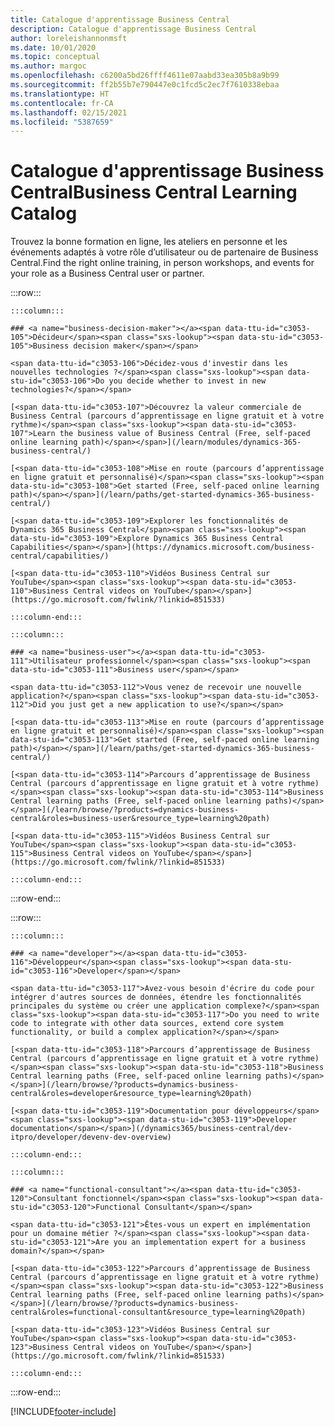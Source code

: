 ```yaml
---
title: Catalogue d'apprentissage Business Central
description: Catalogue d'apprentissage Business Central
author: loreleishannonmsft
ms.date: 10/01/2020
ms.topic: conceptual
ms.author: margoc
ms.openlocfilehash: c6200a5bd26ffff4611e07aabd33ea305b8a9b99
ms.sourcegitcommit: ff2b55b7e790447e0c1fcd5c2ec7f7610338ebaa
ms.translationtype: HT
ms.contentlocale: fr-CA
ms.lasthandoff: 02/15/2021
ms.locfileid: "5387659"
---
```

# <a name="business-central-learning-catalog"></a><span data-ttu-id="c3053-103">Catalogue d'apprentissage Business Central</span><span class="sxs-lookup"><span data-stu-id="c3053-103">Business Central Learning Catalog</span></span>

<span data-ttu-id="c3053-104">Trouvez la bonne formation en ligne, les ateliers en personne et les événements adaptés à votre rôle d’utilisateur ou de partenaire de Business Central.</span><span class="sxs-lookup"><span data-stu-id="c3053-104">Find the right online training, in person workshops, and events for your role as a Business Central user or partner.</span></span>

:::row:::

    :::column:::

    ### <a name="business-decision-maker"></a><span data-ttu-id="c3053-105">Décideur</span><span class="sxs-lookup"><span data-stu-id="c3053-105">Business decision maker</span></span>

    <span data-ttu-id="c3053-106">Décidez-vous d'investir dans les nouvelles technologies ?</span><span class="sxs-lookup"><span data-stu-id="c3053-106">Do you decide whether to invest in new technologies?</span></span> 

    [<span data-ttu-id="c3053-107">Découvrez la valeur commerciale de Business Central (parcours d’apprentissage en ligne gratuit et à votre rythme)</span><span class="sxs-lookup"><span data-stu-id="c3053-107">Learn the business value of Business Central (Free, self-paced online learning path)</span></span>](/learn/modules/dynamics-365-business-central/)

    [<span data-ttu-id="c3053-108">Mise en route (parcours d’apprentissage en ligne gratuit et personnalisé)</span><span class="sxs-lookup"><span data-stu-id="c3053-108">Get started (Free, self-paced online learning path)</span></span>](/learn/paths/get-started-dynamics-365-business-central/)

    [<span data-ttu-id="c3053-109">Explorer les fonctionnalités de Dynamics 365 Business Central</span><span class="sxs-lookup"><span data-stu-id="c3053-109">Explore Dynamics 365 Business Central Capabilities</span></span>](https://dynamics.microsoft.com/business-central/capabilities/)

    [<span data-ttu-id="c3053-110">Vidéos Business Central sur YouTube</span><span class="sxs-lookup"><span data-stu-id="c3053-110">Business Central videos on YouTube</span></span>](https://go.microsoft.com/fwlink/?linkid=851533)

    :::column-end:::

    :::column:::

    ### <a name="business-user"></a><span data-ttu-id="c3053-111">Utilisateur professionnel</span><span class="sxs-lookup"><span data-stu-id="c3053-111">Business user</span></span>

    <span data-ttu-id="c3053-112">Vous venez de recevoir une nouvelle application?</span><span class="sxs-lookup"><span data-stu-id="c3053-112">Did you just get a new application to use?</span></span> 

    [<span data-ttu-id="c3053-113">Mise en route (parcours d’apprentissage en ligne gratuit et personnalisé)</span><span class="sxs-lookup"><span data-stu-id="c3053-113">Get started (Free, self-paced online learning path)</span></span>](/learn/paths/get-started-dynamics-365-business-central/)

    [<span data-ttu-id="c3053-114">Parcours d’apprentissage de Business Central (parcours d’apprentissage en ligne gratuit et à votre rythme)</span><span class="sxs-lookup"><span data-stu-id="c3053-114">Business Central learning paths (Free, self-paced online learning paths)</span></span>](/learn/browse/?products=dynamics-business-central&roles=business-user&resource_type=learning%20path)

    [<span data-ttu-id="c3053-115">Vidéos Business Central sur YouTube</span><span class="sxs-lookup"><span data-stu-id="c3053-115">Business Central videos on YouTube</span></span>](https://go.microsoft.com/fwlink/?linkid=851533)

    :::column-end:::

:::row-end:::

:::row:::

    :::column:::

    ### <a name="developer"></a><span data-ttu-id="c3053-116">Développeur</span><span class="sxs-lookup"><span data-stu-id="c3053-116">Developer</span></span>

    <span data-ttu-id="c3053-117">Avez-vous besoin d'écrire du code pour intégrer d'autres sources de données, étendre les fonctionnalités principales du système ou créer une application complexe?</span><span class="sxs-lookup"><span data-stu-id="c3053-117">Do you need to write code to integrate with other data sources, extend core system functionality, or build a complex application?</span></span>

    [<span data-ttu-id="c3053-118">Parcours d’apprentissage de Business Central (parcours d’apprentissage en ligne gratuit et à votre rythme)</span><span class="sxs-lookup"><span data-stu-id="c3053-118">Business Central learning paths (Free, self-paced online learning paths)</span></span>](/learn/browse/?products=dynamics-business-central&roles=developer&resource_type=learning%20path)

    [<span data-ttu-id="c3053-119">Documentation pour développeurs</span><span class="sxs-lookup"><span data-stu-id="c3053-119">Developer documentation</span></span>](/dynamics365/business-central/dev-itpro/developer/devenv-dev-overview)

    :::column-end:::

    :::column:::

    ### <a name="functional-consultant"></a><span data-ttu-id="c3053-120">Consultant fonctionnel</span><span class="sxs-lookup"><span data-stu-id="c3053-120">Functional Consultant</span></span>
    
    <span data-ttu-id="c3053-121">Êtes-vous un expert en implémentation pour un domaine métier ?</span><span class="sxs-lookup"><span data-stu-id="c3053-121">Are you an implementation expert for a business domain?</span></span> 

    [<span data-ttu-id="c3053-122">Parcours d’apprentissage de Business Central (parcours d’apprentissage en ligne gratuit et à votre rythme)</span><span class="sxs-lookup"><span data-stu-id="c3053-122">Business Central learning paths (Free, self-paced online learning paths)</span></span>](/learn/browse/?products=dynamics-business-central&roles=functional-consultant&resource_type=learning%20path)

    [<span data-ttu-id="c3053-123">Vidéos Business Central sur YouTube</span><span class="sxs-lookup"><span data-stu-id="c3053-123">Business Central videos on YouTube</span></span>](https://go.microsoft.com/fwlink/?linkid=851533)

    :::column-end:::

:::row-end:::


[!INCLUDE[footer-include](../includes/footer-banner.md)]